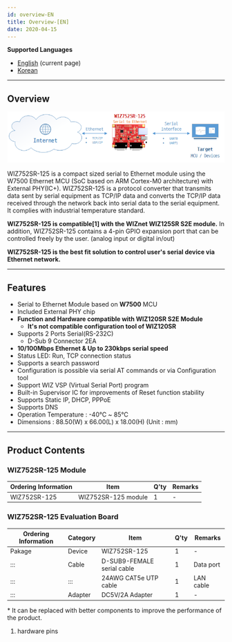 ```yaml
---
id: overview-EN
title: Overview-[EN]
date: 2020-04-15
---
```


 **Supported Languages**  
* [English](overview-EN) (current page)  
* [Korean](overview-KO)

-----

## Overview

![WIZ752SR-125 Product Overview](/img/products/s2e_module/wiz752sr-125/wiz752sr-125_overview.png)

WIZ752SR-125 is a compact sized serial to Ethernet module using the
W7500 Ethernet MCU (SoC based on ARM Cortex-M0 architecture) with
External PHY(IC+). WIZ752SR-125 is a protocol converter that transmits
data sent by serial equipment as TCP/IP data and converts the TCP/IP
data received through the network back into serial data to the serial
equipment. It complies with industrial temperature standard.

**WIZ752SR-125 is compatible\[1\] with the WIZnet WIZ125SR S2E module.**
In addition, WIZ752SR-125 contains a 4-pin GPIO expansion port that can
be controlled freely by the user. (analog input or digital in/out)

**WIZ752SR-125 is the best fit solution to control user's serial device
via Ethernet network.**

-----

## Features

  - Serial to Ethernet Module based on **W7500** MCU
  - Included External PHY chip
  - **Function and Hardware compatible with WIZ120SR S2E Module**
      - **It's not compatible configuration tool of WIZ120SR**
  - Supports 2 Ports Serial(RS-232C)
      - D-Sub 9 Connector 2EA
  - **10/100Mbps Ethernet & Up to 230kbps serial speed**
  - Status LED: Run, TCP connection status
  - Supports a search password 
  - Configuration is possible via serial AT commands or via
    Configuration tool 
  - Support WIZ VSP (Virtual Serial Port) program
  - Built-in Supervisor IC for improvements of Reset function stability
  - Supports Static IP, DHCP, PPPoE
  - Supports DNS
  - Operation Temperature : -40℃ \~ 85℃
  - Dimensions : 88.50(W) x 66.00(L) x 18.00(H) (Unit : mm)

-----

## Product Contents

### WIZ752SR-125 Module

| Ordering Information | Item                | Q'ty | Remarks |
| -------------------- | ------------------- | ---- | ------- |
| WIZ752SR-125         | WIZ752SR-125 module | 1    | \-      |

### WIZ752SR-125 Evaluation Board

| Ordering Information | Category | Item                       | Q'ty | Remarks   |
| -------------------- | -------- | -------------------------- | ---- | --------- |
| Pakage               | Device   | WIZ752SR-125               | 1    | \-        |
| :::                  | Cable    | D-SUB9-FEMALE serial cable | 1    | Data port |
| :::                  | :::      | 24AWG CAT5e UTP cable      | 1    | LAN cable |
| :::                  | Adapter  | DC5V/2A Adapter            | 1    | \-        |

\* It can be replaced with better components to improve the performance
of the product.

1.  hardware pins
